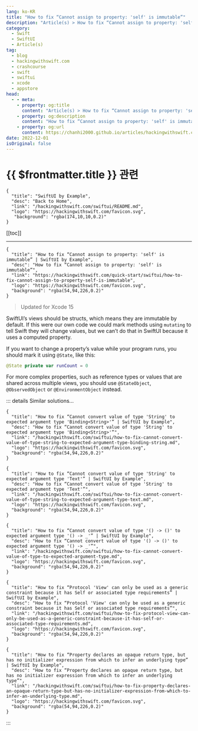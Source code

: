 ```yaml
---
lang: ko-KR
title: "How to fix “Cannot assign to property: 'self' is immutable”"
description: "Article(s) > How to fix “Cannot assign to property: 'self' is immutable”"
category:
  - Swift
  - SwiftUI
  - Article(s)
tag: 
  - blog
  - hackingwithswift.com
  - crashcourse
  - swift
  - swiftui
  - xcode
  - appstore
head:
  - - meta:
    - property: og:title
      content: "Article(s) > How to fix “Cannot assign to property: 'self' is immutable”"
    - property: og:description
      content: "How to fix “Cannot assign to property: 'self' is immutable”"
    - property: og:url
      content: https://chanhi2000.github.io/articles/hackingwithswift.com/swiftui/how-to-fix-cannot-assign-to-property-self-is-immutable.html
date: 2022-12-01
isOriginal: false
---
```


# {{ $frontmatter.title }} 관련

```component VPCard
{
  "title": "SwiftUI by Example",
  "desc": "Back to Home",
  "link": "/hackingwithswift.com/swiftui/README.md",
  "logo": "https://hackingwithswift.com/favicon.svg",
   "background": "rgba(174,10,10,0.2)"
}
```

[[toc]]

---

```component VPCard
{
  "title": "How to fix “Cannot assign to property: 'self' is immutable” | SwiftUI by Example",
  "desc": "How to fix “Cannot assign to property: 'self' is immutable”",
  "link": "https://hackingwithswift.com/quick-start/swiftui/how-to-fix-cannot-assign-to-property-self-is-immutable",
  "logo": "https://hackingwithswift.com/favicon.svg",
  "background": "rgba(54,94,226,0.2)"
}
```

> Updated for Xcode 15

SwiftUI’s views should be structs, which means they are immutable by default. If this were our own code we could mark methods using `mutating` to tell Swift they will change values, but we can’t do that in SwiftUI because it uses a computed property.

If you want to change a property’s value while your program runs, you should mark it using `@State`, like this:

```swift
@State private var runCount = 0
```

For more complex properties, such as reference types or values that are shared across multiple views, you should use `@StateObject`, `@ObservedObject` or `@EnvironmentObject` instead.

::: details Similar solutions…

```component VPCard  
{
  "title": "How to fix “Cannot convert value of type 'String' to expected argument type 'Binding<String>'” | SwiftUI by Example",
  "desc": "How to fix “Cannot convert value of type 'String' to expected argument type 'Binding<String>'”",
  "link": "/hackingwithswift.com/swiftui/how-to-fix-cannot-convert-value-of-type-string-to-expected-argument-type-binding-string.md",
  "logo": "https://hackingwithswift.com/favicon.svg",
  "background": "rgba(54,94,226,0.2)"
}
```

```component VPCard  
{
  "title": "How to fix “Cannot convert value of type 'String' to expected argument type 'Text'” | SwiftUI by Example",
  "desc": "How to fix “Cannot convert value of type 'String' to expected argument type 'Text'”",
  "link": "/hackingwithswift.com/swiftui/how-to-fix-cannot-convert-value-of-type-string-to-expected-argument-type-text.md",
  "logo": "https://hackingwithswift.com/favicon.svg",
  "background": "rgba(54,94,226,0.2)"
}
```

```component VPCard  
{
  "title": "How to fix “Cannot convert value of type '() -> ()' to expected argument type '() -> _'” | SwiftUI by Example",
  "desc": "How to fix “Cannot convert value of type '() -> ()' to expected argument type '() -> _'”",
  "link": "/hackingwithswift.com/swiftui/how-to-fix-cannot-convert-value-of-type-to-expected-argument-type.md",
  "logo": "https://hackingwithswift.com/favicon.svg",
  "background": "rgba(54,94,226,0.2)"
}
```

```component VPCard  
{
  "title": "How to fix “Protocol 'View' can only be used as a generic constraint because it has Self or associated type requirements” | SwiftUI by Example",
  "desc": "How to fix “Protocol 'View' can only be used as a generic constraint because it has Self or associated type requirements”",
  "link": "/hackingwithswift.com/swiftui/how-to-fix-protocol-view-can-only-be-used-as-a-generic-constraint-because-it-has-self-or-associated-type-requirements.md",
  "logo": "https://hackingwithswift.com/favicon.svg",
  "background": "rgba(54,94,226,0.2)"
}
```

```component VPCard  
{
  "title": "How to fix “Property declares an opaque return type, but has no initializer expression from which to infer an underlying type” | SwiftUI by Example",
  "desc": "How to fix “Property declares an opaque return type, but has no initializer expression from which to infer an underlying type”",
  "link": "/hackingwithswift.com/swiftui/how-to-fix-property-declares-an-opaque-return-type-but-has-no-initializer-expression-from-which-to-infer-an-underlying-type.md",
  "logo": "https://hackingwithswift.com/favicon.svg",
  "background": "rgba(54,94,226,0.2)"
}
```

:::


